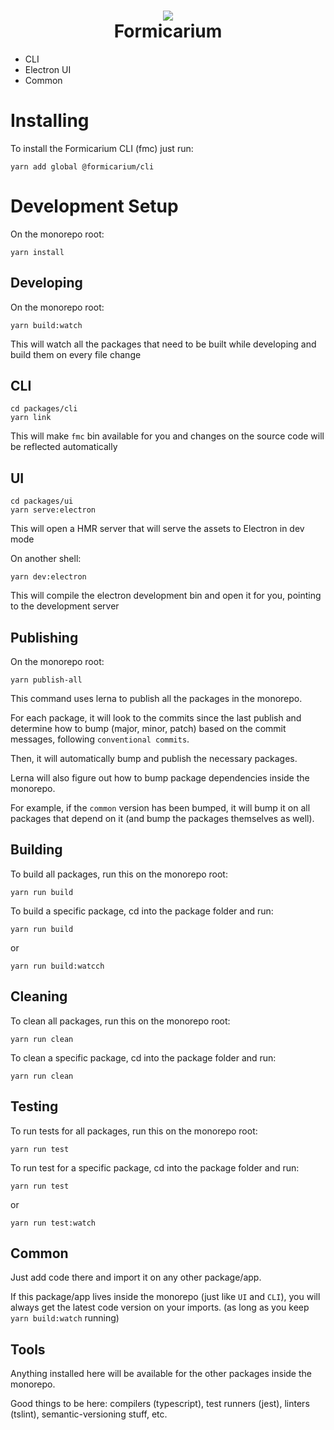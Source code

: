 <h1 align="center">
  <img src="http://www.infantv.com.br/infantv/wp-content/uploads/2016/07/antom2.jpg" />
  <br/>
  Formicarium
</h1>

- CLI
- Electron UI
- Common

# Installing

To install the Formicarium CLI (fmc) just run:

```
yarn add global @formicarium/cli
```

# Development Setup
On the monorepo root:
```
yarn install
```

## Developing
On the monorepo root:
```
yarn build:watch
```
This will watch all the packages that need to be built while developing and build them on every file change

## CLI
```
cd packages/cli
yarn link
```
This will make `fmc` bin available for you and changes on the source code will be reflected automatically

## UI
```
cd packages/ui
yarn serve:electron
```
This will open a HMR server that will serve the assets to Electron in dev mode

On another shell:
```
yarn dev:electron
```
This will compile the electron development bin and open it for you, pointing to the development server

## Publishing
On the monorepo root:
```
yarn publish-all
```
This command uses lerna to publish all the packages in the monorepo.

For each package, it will look to the commits since the last publish and determine how to bump (major, minor, patch) based on the commit messages, following `conventional commits`.

Then, it will automatically bump and publish the necessary packages.

Lerna will also figure out how to bump package dependencies inside the monorepo.

For example, if the `common` version has been bumped, it will bump it on all packages that depend on it (and bump the packages themselves as well).


## Building
To build all packages, run this on the monorepo root:
```
yarn run build
```
To build a specific package, cd into the package folder and run:
```
yarn run build
```
or
```
yarn run build:watcch
```

## Cleaning
To clean all packages, run this on the monorepo root:
```
yarn run clean
```
To clean a specific package, cd into the package folder and run:
```
yarn run clean
```

## Testing
To run tests for all packages, run this on the monorepo root:
```
yarn run test
```

To run test for a specific package, cd into the package folder and run:
```
yarn run test
```
or
```
yarn run test:watch
```

## Common
Just add code there and import it on any other package/app.

If this package/app lives inside the monorepo (just like `UI` and `CLI`), you will always get the latest code version on your imports. (as long as you keep `yarn build:watch` running)

## Tools
Anything installed here will be available for the other packages inside the monorepo.

Good things to be here:
compilers (typescript), test runners (jest), linters (tslint), semantic-versioning stuff, etc.

